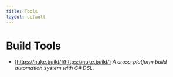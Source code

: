 ```yaml
---
title: Tools
layout: default
---
```


# Build Tools

* [https://nuke.build/](https://nuke.build/) *A cross-platform build automation system with C# DSL.*